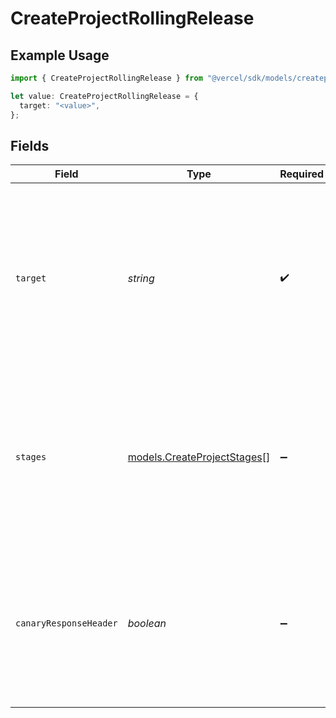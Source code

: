 # CreateProjectRollingRelease

## Example Usage

```typescript
import { CreateProjectRollingRelease } from "@vercel/sdk/models/createprojectop.js";

let value: CreateProjectRollingRelease = {
  target: "<value>",
};
```

## Fields

| Field                                                                                                                                                       | Type                                                                                                                                                        | Required                                                                                                                                                    | Description                                                                                                                                                 |
| ----------------------------------------------------------------------------------------------------------------------------------------------------------- | ----------------------------------------------------------------------------------------------------------------------------------------------------------- | ----------------------------------------------------------------------------------------------------------------------------------------------------------- | ----------------------------------------------------------------------------------------------------------------------------------------------------------- |
| `target`                                                                                                                                                    | *string*                                                                                                                                                    | :heavy_check_mark:                                                                                                                                          | The environment that the release targets, currently only supports production. Adding in case we want to configure with alias groups or custom environments. |
| `stages`                                                                                                                                                    | [models.CreateProjectStages](../models/createprojectstages.md)[]                                                                                            | :heavy_minus_sign:                                                                                                                                          | An array of all the stages required during a deployment release. each stage requires an approval before advancing to the next stage.                        |
| `canaryResponseHeader`                                                                                                                                      | *boolean*                                                                                                                                                   | :heavy_minus_sign:                                                                                                                                          | Whether the request served by a canary deployment should return a header indicating a canary was served. Defaults to `false` when omitted.                  |